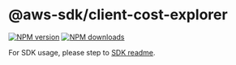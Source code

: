 # @aws-sdk/client-cost-explorer

[![NPM version](https://img.shields.io/npm/v/@aws-sdk/client-cost-explorer/rc.svg)](https://www.npmjs.com/package/@aws-sdk/client-cost-explorer)
[![NPM downloads](https://img.shields.io/npm/dm/@aws-sdk/client-cost-explorer.svg)](https://www.npmjs.com/package/@aws-sdk/client-cost-explorer)

For SDK usage, please step to [SDK readme](https://github.com/aws/aws-sdk-js-v3).
